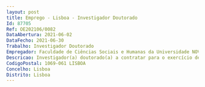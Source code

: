 ```yaml
--- 
layout: post
title: Emprego - Lisboa - Investigador Doutorado
Id: 87705
Ref: OE202106/0082
DataAbertura: 2021-06-02
DataFecho: 2021-06-30
Trabalho: Investigador Doutorado
Empregador: Faculdade de Ciências Sociais e Humanas da Universidade NOVA de Lisboa - NOVA School of Social Scien
Descricao: Investigador(a) doutorado(a) a contratar para o exercício de atividades de investigação no âmbito do UIP 03213 2020 — Grupo Gramática e Texto  O projeto UIP 03213 2020 — Centro de Linguística da Universidade Nova de Lisboa GrupoGramática e Texto pretende  desenvolver investigação fundamental em linguística, com incidênciaem uma ou várias das seguintes áreas  semântica  morfologia  linguística histórica  teoria do texto.O(A) investigador(a) contratado(a) será integrado(a) na equipa do projeto, participando nasseguintes tarefas de investigação científica e disseminação de conhecimento Atividades regulares do Grupo Gramática e Texto Produção de propostas descritivas e teóricas sobre o português, incluindo, eventualmente,abordagens comparativas Preparação de um projeto para submissão a financiamento, que envolva investigadora es doGrupo Gramática e Texto, doutorada os e não doutorada os Desenvolvimento de instrumentos e ferramentas de suporte da investigação (p. ex., glossáriosde termos específicos associados ao s domínios do projeto, corpora de dados para análise) Desenvolvimento de atividades de ligação com a comunidade (p. ex., formação para gruposespecíficos ou divulgação de ciência) Criação e atualização da página web do projeto Produção de textos científicos para publicação em diferentes formatos.
CodigoPostal: 1069-061 LISBOA
Concelho: Lisboa
Distrito: Lisboa
--- 
```

